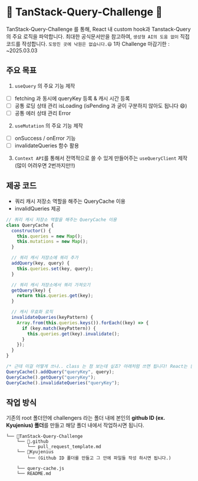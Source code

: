 # 🌴 TanStack-Query-Challenge 🌴
TanStack-Query-Challenge 를 통해, React 내 custom hook과 Tanstack-Query의 주요 로직을 파악합니다. 최대한 공식문서만을 참고하여, `생성형 AI의 도움 없이` 직접 코드를 작성합니다. `도망친 곳에 낙원은 없습니다.😄`
1차 Challenge 마감기한 : ~2025.03.03

## 주요 목표

1. `useQuery` 의 주요 기능 제작

- [ ] fetching 과 동시에 queryKey 등록 & 캐시 시간 등록
- [ ] 공통 로딩 상태 관리 isLoading (isPending 과 굳이 구분하지 않아도 됩니다 😄)
- [ ] 공통 에러 상태 관리 Error

2. `useMutation` 의 주요 기능 제작

- [ ] onSuccess / onError 기능
- [ ] invalidateQueries 함수 활용

3. `Context API`를 통해서 전역적으로 쓸 수 있게 만들어주는 `useQueryClient` 제작 (많이 어려우면 2번까지만!!)

## 제공 코드

- 쿼리 캐시 저장소 역할을 해주는 QueryCache 이용
- invalidQueries 제공

```javascript
// 쿼리 캐시 저장소 역할을 해주는 QueryCache 이용
class QueryCache {
  constructor() {
    this.queries = new Map();
    this.mutations = new Map();
  }

  // 쿼리 캐시 저장소에 쿼리 추가
  addQuery(key, query) {
    this.queries.set(key, query);
  }

  // 쿼리 캐시 저장소에서 쿼리 가져오기
  getQuery(key) {
    return this.queries.get(key);
  }

  // 캐시 무효화 로직
  invalidateQueries(keyPattern) {
    Array.from(this.queries.keys()).forEach((key) => {
      if (key.match(keyPattern)) {
        this.queries.get(key).invalidate();
      }
    });
  }
}

/* 근데 이걸 어떻게 쓰냐.. class 는 첨 보는데 싶죠? 아래처럼 쓰면 됩니다! React는 원래 Class 기반이었다는 거 알고 있나요? 😄 */
QueryCache().addQuery("queryKey", query);
QueryCache().getQuery("queryKey");
QueryCache().invalidateQueries("queryKey");
```

## 작업 방식

기존의 root 폴더안에 challengers 라는 폴더 내에 본인의 **github ID (ex. Kyujenius) 폴더**를 만들고 해당 폴더 내에서 작업하시면 됩니다.

```
└── 📁TanStack-Query-Challenge
    └── 📁.github
        └── pull_request_template.md
    └── 📁Kyujenius
        └── (Github ID 폴더를 만들고 그 안에 파일들 작성 하시면 됩니다.)

    └── query-cache.js
    └── README.md
```
